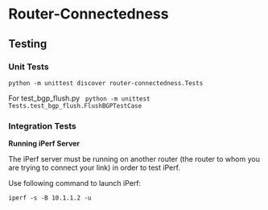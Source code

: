 # Router-Connectedness

## Testing

### Unit Tests

```python -m unittest discover router-connectedness.Tests```

For test_bgp_flush.py
``` python -m unittest Tests.test_bgp_flush.FlushBGPTestCase```

### Integration Tests

**Running iPerf Server**

The iPerf server must be running on another router (the router to whom you are trying to connect your link) in order to test iPerf. 

Use following command to launch iPerf:


```iperf -s -B 10.1.1.2 -u```
